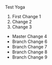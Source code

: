 Test Yoga

1. First Change 1
2. Change 2
3. Change 3

- Master Change 4
- Branch Change 6
- Branch Change 7
- Branch Change 8
- Branch Change 9

